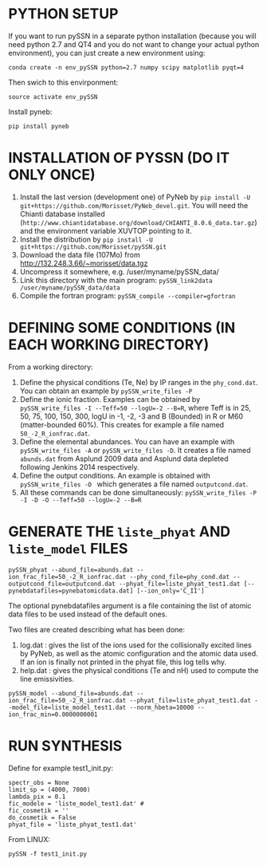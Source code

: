 PYTHON SETUP
======

If you want to run pySSN in a separate python installation 
(because you will need python 2.7 and QT4 and you do not want to change your actual 
python environment), you can just create a new environment using:

`conda create -n env_pySSN python=2.7 numpy scipy matplotlib pyqt=4`

Then swich to this envirponment:

`source activate env_pySSN`

Install pyneb:

`pip install pyneb` 

INSTALLATION OF PYSSN (DO IT ONLY ONCE)
======


1. Install the last version (development one) of PyNeb by `pip install -U git+https://github.com/Morisset/PyNeb_devel.git`. You will need the Chianti database installed (`http://www.chiantidatabase.org/download/CHIANTI_8.0.6_data.tar.gz`) and the environment variable XUVTOP pointing to it.
1. Install the distribution by `pip install -U git+https://github.com/Morisset/pySSN.git`
1. Download the data file (107Mo) from http://132.248.3.66/~morisset/data.tgz
1. Uncompress it somewhere, e.g. /user/myname/pySSN_data/
1. Link this directory with the main program: `pySSN_link2data /user/myname/pySSN_data/data`
1. Compile the fortran program: `pySSN_compile --compiler=gfortran`

DEFINING SOME CONDITIONS (IN EACH WORKING DIRECTORY)
======
From a working directory:

1. Define the physical conditions (Te, Ne) by IP ranges in the `phy_cond.dat`. You can obtain an example by `pySSN_write_files -P`
1. Define the ionic fraction. Examples can be obtained by `pySSN_write_files -I --Teff=50 --logU=-2 --B=R`, where Teff is in 25, 50, 75, 100, 150, 300, logU in -1, -2, -3 and B (Bounded) in R or M60 (matter-bounded 60%). This creates for example a file named `50_-2_R_ionfrac.dat`.
1. Define the elemental abundances. You can have an example with `pySSN_write_files -A` or `pySSN_write_files -D`. It creates a file named `abunds.dat` from Asplund 2009 data and Asplund data depleted following Jenkins 2014 respectively.
1. Define the output conditions. An example is obtained with `pySSN_write_files -O ` which generates a file named `outputcond.dat`.
1. All these commands can be done simultaneously: `pySSN_write_files -P -I -D -O --Teff=50 --logU=-2 --B=R`

GENERATE THE `liste_phyat` AND `liste_model` FILES
====

`pySSN_phyat --abund_file=abunds.dat --ion_frac_file=50_-2_R_ionfrac.dat --phy_cond_file=phy_cond.dat --outputcond_file=outputcond.dat --phyat_file=liste_phyat_test1.dat [--pynebdatafiles=pynebatomicdata.dat] [--ion_only='C_II']`

The optional pynebdatafiles argument is a file containing the list of atomic data files to be used instead of the default ones.

Two files are created describing what has been done:
1. log.dat : gives the list of the ions used for the collisionally excited lines by PyNeb, as well as the atomic configuration and the atomic data used. If an ion is finally not printed in the phyat file, this log tells why.
1. help.dat : gives the physical conditions (Te and nH) used to compute the line emissivities.

`pySSN_model --abund_file=abunds.dat --ion_frac_file=50_-2_R_ionfrac.dat --phyat_file=liste_phyat_test1.dat --model_file=liste_model_test1.dat --norm_hbeta=10000 --ion_frac_min=0.0000000001`


RUN SYNTHESIS
=====


Define for example test1_init.py:

	spectr_obs = None
	limit_sp = (4000, 7000)
	lambda_pix = 0.1 
	fic_modele = 'liste_model_test1.dat' #
	fic_cosmetik = ''
	do_cosmetik = False
	phyat_file = 'liste_phyat_test1.dat'

From LINUX: 	

`pySSN -f test1_init.py`


